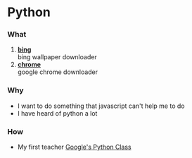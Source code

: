Python
======
### What

1. **[bing](https://github.com/dosin/python/tree/master/bing)**
  <br>bing wallpaper downloader
2. **[chrome](https://github.com/dosin/python/tree/master/chrome)**
  <br>google chrome downloader

### Why

* I want to do something that javascript can't help me to do
* I have heard of python a lot

### How

* My first teacher [Google's Python Class](https://developers.google.com/edu/python/)
